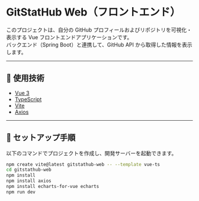 # GitStatHub Web（フロントエンド）

このプロジェクトは、自分の GitHub プロフィールおよびリポジトリを可視化・表示する Vue フロントエンドアプリケーションです。  
バックエンド（Spring Boot）と連携して、GitHub API から取得した情報を表示します。

---

## 🔧 使用技術

- [Vue 3](https://vuejs.org/)
- [TypeScript](https://www.typescriptlang.org/)
- [Vite](https://vitejs.dev/)
- [Axios](https://axios-http.com/)

---

## 🚀 セットアップ手順

以下のコマンドでプロジェクトを作成し、開発サーバーを起動できます。

```bash
npm create vite@latest gitstathub-web -- --template vue-ts
cd gitstathub-web
npm install
npm install axios
npm install echarts-for-vue echarts
npm run dev